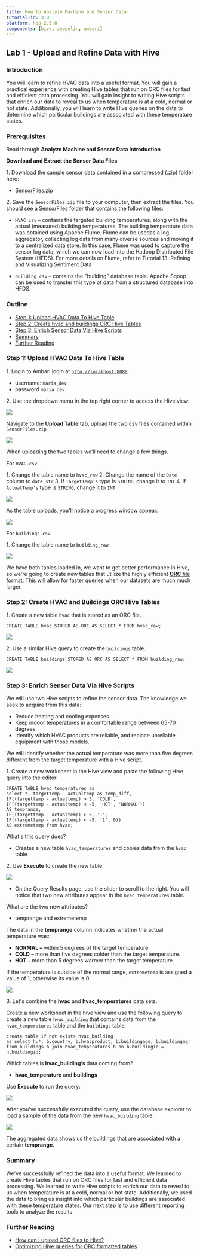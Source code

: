 ```yaml
---
title: How to Analyze Machine and Sensor Data
tutorial-id: 310
platform: hdp-2.5.0
components: [hive, zeppelin, ambari]
---
```


## Lab 1 - Upload and Refine Data with Hive

### Introduction

You will learn to refine HVAC data into a useful format. You will gain a practical experience with creating Hive tables that run on ORC files for fast and efficient data processing. You will gain insight to writing Hive scripts that enrich our data to reveal to us when temperature is at a cold, normal or hot state. Additionally, you will learn to write Hive queries on the data to determine which particular buildings are associated with these temperature states.

### Prerequisites

Read through **Analyze Machine and Sensor Data Introduction**

**Download and Extract the Sensor Data Files**

1\. Download the sample sensor data contained in a compressed (.zip) folder here:
  - [SensorFiles.zip](http://s3.amazonaws.com/hw-sandbox/tutorial14/SensorFiles.zip)

2\. Save the `SensorFiles.zip` file to your computer, then extract the files. You should see a SensorFiles folder that contains the following files:

-   `HVAC.csv` – contains the targeted building temperatures, along with the actual (measured) building temperatures. The building temperature data was obtained using Apache Flume. Flume can be usedas a log aggregator, collecting log data from many diverse sources and moving it to a centralized data store. In this case, Flume was used to capture the sensor log data, which we can now load into the Hadoop Distributed File System (HFDS).  For more details on Flume, refer to Tutorial 13: Refining and Visualizing Sentiment Data

-   `building.csv` – contains the "building" database table. Apache Sqoop can be used to transfer this type of data from a structured database into HFDS.

### Outline

- [Step 1: Upload HVAC Data To Hive Table](#upload-hvac-data-table)
- [Step 2: Create hvac and buildings ORC Hive Tables](#create-hvac-buildings-orc)
- [Step 3: Enrich Sensor Data Via Hive Scripts](#enrich-sensor-data-hive)
- [Summary](#summary-lab1)
- [Further Reading](#further-reading-lab1)

### Step 1: Upload HVAC Data To Hive Table <a id="upload-hvac-data-table"></a>

1\. Login to Ambari login at [`http://localhost:8080`](http://localhost:8080)
- username: `maria_dev`
- password `maria_dev`

2\. Use the dropdown menu in the top right corner to access the Hive view:

![](assets/lab1–upload-and-cleanse-data-with-hive/hive_view_icon.png)

Navigate to the **Upload Table** tab, upload the two csv files contained within `SensorFiles.zip`

![](assets/lab1–upload-and-cleanse-data-with-hive/upload_table_hive.png)

When uploading the two tables we’ll need to change a few things.

For `HVAC.csv`

1\. Change the table name to `hvac_raw`
2\. Change the name of the `Date` column to `date_str`
3\. If `TargetTemp’s` type is `STRING`, change it to `INT`
4\. If `ActualTemp’s` type is `STRING`, change it to `INT`

![](assets/lab1–upload-and-cleanse-data-with-hive/upload_table_hvac_raw.png)

As the table uploads, you’ll notice a progress window appear.

![](assets/lab1–upload-and-cleanse-data-with-hive/upload_progress_hive_table.png)

For `buildings.csv`

1\. Change the table name to `building_raw`

![](assets/lab1–upload-and-cleanse-data-with-hive/upload_table_building_raw.png)

We have both tables loaded in, we want to get better performance in Hive, so we're going to create new tables that utilize the highly efficient [**ORC** file format](http://hortonworks.com/blog/apache-orc-launches-as-a-top-level-project/). This will allow for faster queries when our datasets are much much larger.

### Step 2: Create HVAC and Buildings ORC Hive Tables <a id="create-hvac-buildings-orc"></a>

1\. Create a new table `hvac` that is stored as an ORC file.

~~~
CREATE TABLE hvac STORED AS ORC AS SELECT * FROM hvac_raw;
~~~

![](assets/lab1–upload-and-cleanse-data-with-hive/create_hive_hvac_raw.png)

2\. Use a similar Hive query to create the `buildings` table.

~~~
CREATE TABLE buildings STORED AS ORC AS SELECT * FROM building_raw;
~~~

![](assets/lab1–upload-and-cleanse-data-with-hive/create_hive_building_raw.png)

### Step 3: Enrich Sensor Data Via Hive Scripts <a id="enrich-sensor-data-hive"></a>

We will use two Hive scripts to refine the sensor data. The knowledge we seek to acquire from this data:

- Reduce heating and cooling expenses.
- Keep indoor temperatures in a comfortable range between 65-70 degrees.
- Identify which HVAC products are reliable, and replace unreliable equipment with those models.

We will identify whether the actual temperature was more than five degrees different from the target temperature with a Hive script.

1\. Create a new worksheet in the Hive view and paste the following Hive query into the editor:

~~~
CREATE TABLE hvac_temperatures as
select *, targettemp - actualtemp as temp_diff,
IF((targettemp - actualtemp) > 5, 'COLD',
IF((targettemp - actualtemp) < -5, 'HOT', 'NORMAL'))
AS temprange,
IF((targettemp - actualtemp) > 5, '1',
IF((targettemp - actualtemp) < -5, '1', 0))
AS extremetemp from hvac;
~~~

What's this query does?

- Creates a new table `hvac_temperatures` and copies data from the `hvac` table

2\. Use **Execute** to create the new table.

![](assets/lab1–upload-and-cleanse-data-with-hive/create_hvac_temperature_table_hive.png)

- On the Query Results page, use the slider to scroll to the right. You will notice that two new attributes appear in the `hvac_temperatures` table.

What are the two new attributes?

- temprange and extremetemp

The data in the **temprange** column indicates whether the actual temperature was:

-   **NORMAL** **–** within 5 degrees of the target temperature.
-   **COLD** **–** more than five degrees colder than the target temperature.
-   **HOT** **–** more than 5 degrees warmer than the target temperature.

If the temperature is outside of the normal range, `extremetemp` is assigned a value of 1; otherwise its value is 0.

![](assets/lab1–upload-and-cleanse-data-with-hive/load_hvac_temperature_data.png)

3\. Let's combine the **hvac** and **hvac_temperatures** data sets.

Create a new worksheet in the hive view and use the following query to create a new table `hvac_building` that contains data from the `hvac_temperatures` table and the `buildings` table.

~~~
create table if not exists hvac_building
as select h.*, b.country, b.hvacproduct, b.buildingage, b.buildingmgr
from buildings b join hvac_temperatures h on b.buildingid = h.buildingid;
~~~

Which tables is **hvac_building’s** data coming from?

- **hvac_temperature** and **buildings**

Use **Execute** to run the query:

![](assets/lab1–upload-and-cleanse-data-with-hive/create_hive_hvac_building_table.png)

After you've successfully executed the query, use the database explorer to load a sample of the data from the new `hvac_building` table.

![](assets/lab1–upload-and-cleanse-data-with-hive/load_hvac_building_data.png)

The aggregated data shows us the buildings that are associated with a certain **temprange**.

### Summary <a id="summary-lab1"></a>

We've successfully refined the data into a useful format. We learned to create Hive tables that run on ORC files for fast and efficient data processing. We learned to write Hive scripts to enrich our data to reveal to us when temperature is at a cold, normal or hot state. Additionally, we used the data to bring us insight into which particular buildings are associated with these temperature states. Our next step is to use different reporting tools to analyze the results.

### Further Reading <a id="further-reading-lab1"></a>

- [How can I upload ORC files to Hive?](https://community.hortonworks.com/questions/47594/how-can-i-upload-ocr-files-to-hive.html)
- [Optimizing Hive queries for ORC formatted tables](https://community.hortonworks.com/articles/68631/optimizing-hive-queries-for-orc-formatted-tables.html)
